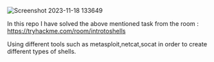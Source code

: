 ![Screenshot 2023-11-18 133649](https://github.com/Theincognitomode/What-the-shell/assets/73027020/a661dd54-0859-4c95-8ecf-36d23c1729bf)

In this repo I have solved the above mentioned task from the room : https://tryhackme.com/room/introtoshells

Using different tools such as metasploit,netcat,socat in order to create different types of shells.

